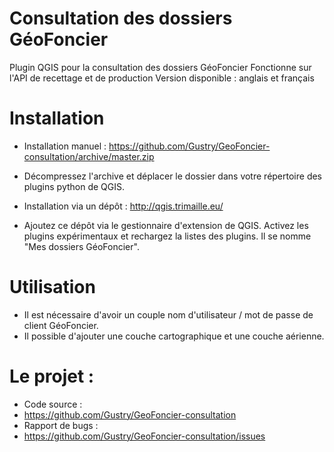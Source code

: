 # Consultation des dossiers GéoFoncier

Plugin QGIS pour la consultation des dossiers GéoFoncier
Fonctionne sur l'API de recettage et de production
Version disponible : anglais et français


# Installation

* Installation manuel : https://github.com/Gustry/GeoFoncier-consultation/archive/master.zip
 * Décompressez l'archive et déplacer le dossier dans votre répertoire des plugins python de QGIS.

* Installation via un dépôt : http://qgis.trimaille.eu/
 * Ajoutez ce dépôt via le gestionnaire d'extension de QGIS. Activez les plugins expérimentaux et rechargez la listes des plugins. Il se nomme "Mes dossiers GéoFoncier".


# Utilisation
* Il est nécessaire d'avoir un couple nom d'utilisateur / mot de passe de client GéoFoncier.
* Il possible d'ajouter une couche cartographique et une couche aérienne.

# Le projet :
* Code source :
 * https://github.com/Gustry/GeoFoncier-consultation
* Rapport de bugs :
 * https://github.com/Gustry/GeoFoncier-consultation/issues